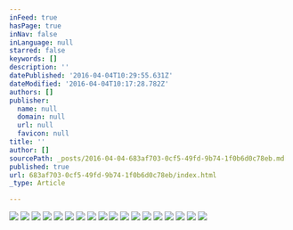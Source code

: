 ```yaml
---
inFeed: true
hasPage: true
inNav: false
inLanguage: null
starred: false
keywords: []
description: ''
datePublished: '2016-04-04T10:29:55.631Z'
dateModified: '2016-04-04T10:17:28.782Z'
authors: []
publisher:
  name: null
  domain: null
  url: null
  favicon: null
title: ''
author: []
sourcePath: _posts/2016-04-04-683af703-0cf5-49fd-9b74-1f0b6d0c78eb.md
published: true
url: 683af703-0cf5-49fd-9b74-1f0b6d0c78eb/index.html
_type: Article

---
```

![](https://the-grid-user-content.s3-us-west-2.amazonaws.com/507062b7-b5dd-44ee-8b30-e1339fbc3159.jpg)
![](https://the-grid-user-content.s3-us-west-2.amazonaws.com/274992b2-39a7-4414-b3b5-34e575908bac.jpg)
![](https://the-grid-user-content.s3-us-west-2.amazonaws.com/e882d661-5da6-45ca-aa59-4d52329fca91.jpg)
![](https://the-grid-user-content.s3-us-west-2.amazonaws.com/cf9ef5d9-0014-48a3-b8a8-3f3ef591158f.jpg)
![](https://the-grid-user-content.s3-us-west-2.amazonaws.com/b780f79a-4696-4464-9d05-a2f7893812f3.jpg)
![](https://the-grid-user-content.s3-us-west-2.amazonaws.com/a9a7602a-80b5-4d80-a5cc-46ea44c5cb64.jpg)
![](https://the-grid-user-content.s3-us-west-2.amazonaws.com/34d76add-998a-4559-86e4-bd34823ac0fc.jpg)
![](https://the-grid-user-content.s3-us-west-2.amazonaws.com/3287817d-0e0f-486f-abfb-cc9c4188fe2c.jpg)
![](https://the-grid-user-content.s3-us-west-2.amazonaws.com/529dc483-e252-4059-870d-83515d26dc96.jpg)
![](https://the-grid-user-content.s3-us-west-2.amazonaws.com/2a5adf6d-1a7f-4e26-bba1-1084b0569b67.jpg)
![](https://the-grid-user-content.s3-us-west-2.amazonaws.com/6f1d18cb-d758-4004-be3e-013907cd56a1.jpg)
![](https://the-grid-user-content.s3-us-west-2.amazonaws.com/b8614eef-4250-4ffd-a1df-55f2eba94140.jpg)
![](https://the-grid-user-content.s3-us-west-2.amazonaws.com/5fc28b7a-78a0-4f1f-a46d-fa4df111126b.jpg)
![](https://the-grid-user-content.s3-us-west-2.amazonaws.com/06d45925-7b96-4153-8592-e7ef958e2435.jpg)
![](https://the-grid-user-content.s3-us-west-2.amazonaws.com/8720d270-5761-42b7-b243-3c545fa6b491.jpg)
![](https://the-grid-user-content.s3-us-west-2.amazonaws.com/7961337c-6075-49b3-81f9-a63dc9e9aa8d.jpg)
![](https://the-grid-user-content.s3-us-west-2.amazonaws.com/f7f1ce7b-e046-4c8a-b6eb-e42e2e2e2aa8.jpg)
![](https://the-grid-user-content.s3-us-west-2.amazonaws.com/b36fe9ab-2e5c-461a-b29e-4fb24061f9bc.jpg)